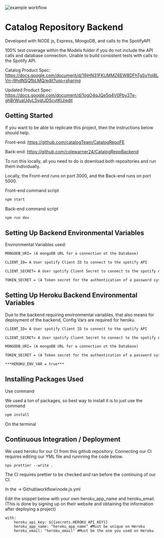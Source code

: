 ﻿![example workflow](https://github.com/catalogTeam/CatalogRepoFE/actions/workflows/node.js.yml/badge.svg)

# Catalog Repository Backend

Developed with NODE js, Express, MongoDB, and calls to the SpotifyAPI

100% test coverage within the Models folder if you do not include the API calls and database connection. Unable to build consistent tests with calls to the Spotify API.

Catalog Product Spec: https://docs.google.com/document/d/19jHN31FKUMMZ6EW8DFhTgSvYol8LVn-j9hdNSQfbLMQ/edit?usp=sharing

Updated Product Spec: https://docs.google.com/document/d/1ogO4qJQe5q4V0Pby3Te-ghBrWuaUdyLSyqtJD5cvtKU/edit

## Getting Started

If you want to be able to replicate this project, then the instructions below should help.

Front-end: https://github.com/catalogTeam/CatalogRepoFE

Back-end: https://github.com/colewarner24/CatalogRepoBackend

To run this locally, all you need to do is download both repositories and run them individually.

Locally, the Front-end runs on port 3000, and the Back-end runs on port 5000.

Front-end command script

```md
npm start
```

Back-end command script

```md
npm run dev
```

## Setting Up Backend Environmental Variables

Environmental Variables used:

```md
MONGODB_URI= (A mongoDB URL for a connection ot the Database)

CLIENT_ID= A User spotify Client ID to connect to the spotify API

CLIENT_SECRET= A User spotify Client Secret to connect to the spotify API

TOKEN_SECRET = (A Token secret for the authentication of a password system. Could just be a randomly hashed number)
```

## Setting Up Heroku Backend Environmental Variables

Due to the backend requiring environmental variables, that also means for deployment of the backend, Config Vars are required for heroku.

```md
CLIENT_ID= A User spotify Client ID to connect to the spotify API

CLIENT_SECRET= A User spotify Client Secret to connect to the spotify API

MONGODB_URI= (A mongoDB URL for a connection ot the Database)

TOKEN_SECRET = (A Token secret for the authentication of a password system. Could just be a randomly hashed number)

***HEROKU_ENV_VAR = true***
```

## Installing Packages Used

Use command

We used a ton of packages, so best way to install it is to just use the command

```md
npm install
```

On the terminal

## Continuous Integration / Deployment

We used heroku for our CI from this github repository. Connecting our CI requires editing our YML file and runnning the code below.

```md
npx prettier --write .
```

The CI requires prettier to be checked and ran before the continuing of our CI.

In the -> Github\workflow\node.js.yml

Edit the snippet below with your own heroku_app_name and heroku_email. (This is done by signing up on their website and obtaining the information after deploying a project)

```
with:
    heroku_api_key: ${{secrets.HEROKU_API_KEY}}
    heroku_app_name: "heroku_app_name" #Must be unique on Heroku
    heroku_email: "heroku_email" #Must be the one you used on Heroku
```
